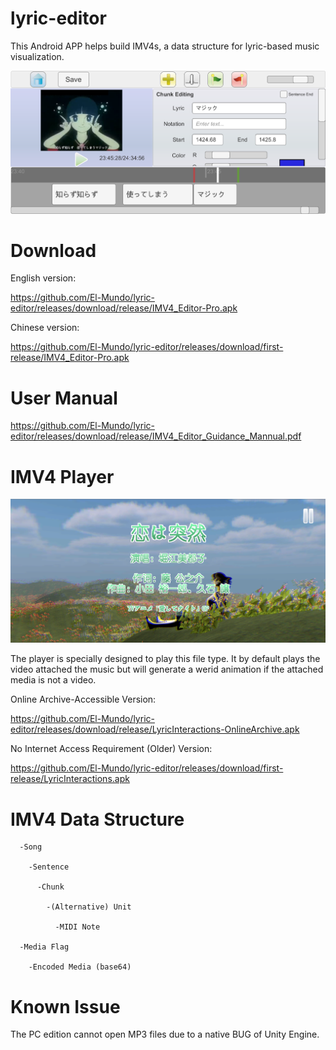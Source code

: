 # lyric-editor
This Android APP helps build IMV4s, a data structure for lyric-based music visualization.


![image](https://github.com/El-Mundo/lyric-editor/blob/master/snapshot.png)

# Download

English version:

https://github.com/El-Mundo/lyric-editor/releases/download/release/IMV4_Editor-Pro.apk

Chinese version:

https://github.com/El-Mundo/lyric-editor/releases/download/first-release/IMV4_Editor-Pro.apk

# User Manual

https://github.com/El-Mundo/lyric-editor/releases/download/release/IMV4_Editor_Guidance_Mannual.pdf

# IMV4 Player

![image](https://github.com/El-Mundo/lyric-editor/blob/master/player.png)

The player is specially designed to play this file type.
It by default plays the video attached the music but will generate a werid animation if the attached media is not a video.

Online Archive-Accessible Version:

https://github.com/El-Mundo/lyric-editor/releases/download/release/LyricInteractions-OnlineArchive.apk

No Internet Access Requirement (Older) Version:

https://github.com/El-Mundo/lyric-editor/releases/download/first-release/LyricInteractions.apk

# IMV4 Data Structure

      -Song

        -Sentence
    
          -Chunk
    
            -(Alternative) Unit
      
              -MIDI Note
              
      -Media Flag
      
        -Encoded Media (base64)
        
# Known Issue
The PC edition cannot open MP3 files due to a native BUG of Unity Engine.
